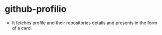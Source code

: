 # github-profilio
- It fetches profile and their repositories details and presents in the form of a card.
